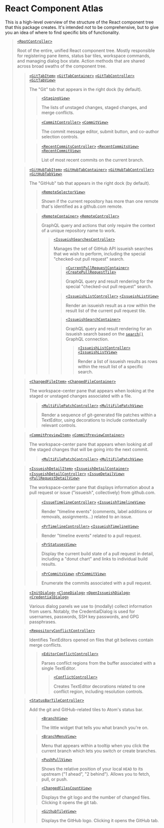 # React Component Atlas

This is a high-level overview of the structure of the React component tree that this package creates. It's intended _not_ to be comprehensive, but to give you an idea of where to find specific bits of functionality.

> [`<RootController>`](/lib/controllers/root-controller.js)
>
> Root of the entire, unified React component tree. Mostly responsible for registering pane items, status bar tiles, workspace commands, and managing dialog box state. Action methods that are shared across broad swaths of the component tree.
>
> > [`<GitTabItem>`](/lib/items/git-tab-item.js)
> > [`<GitTabContainer>`](/lib/containers/git-tab-container.js)
> > [`<GitTabController>`](/lib/controllers/git-tab-controller.js)
> > [`<GitTabView>`](/lib/views/git-tab-view.js)
> >
> > The "Git" tab that appears in the right dock (by default).
> >
> > > [`<StagingView>`](/lib/views/staging-view.js)
> > >
> > > The lists of unstaged changes, staged changes, and merge conflicts.
> >
> > > [`<CommitController>`](/lib/controllers/commit-controller.js)
> > > [`<CommitView>`](/lib/views/commit-view.js)
> > >
> > > The commit message editor, submit button, and co-author selection controls.
> >
> > > [`<RecentCommitsController>`](/lib/controllers/recent-commits-controller.js)
> > > [`<RecentCommitsView>` `<RecentCommitView>`](/lib/views/recent-commits-view.js)
> > >
> > > List of most recent commits on the current branch.
>
> > [`<GitHubTabItem>`](/lib/items/github-tab-item.js)
> > [`<GitHubTabContainer>`](/lib/containers/github-tab-container.js)
> > [`<GitHubTabController>`](/lib/controllers/github-tab-controller.js)
> > [`<GitHubTabView>`](/lib/views/github-tab-view.js)
> >
> > The "GitHub" tab that appears in the right dock (by default).
> >
> > > [`<RemoteSelectorView>`](/lib/views/remote-selector-view.js)
> > >
> > > Shown if the current repository has more than one remote that's identified as a github.com remote.
> >
> > > [`<RemoteContainer>`](/lib/containers/remote-container.js)
> > > [`<RemoteController>`](/lib/controllers/remote-controller.js)
> > >
> > > GraphQL query and actions that only require the context of a unique repository name to work.
> > >
> > > > [`<IssueishSearchesController>`](/lib/controllers/issueish-searches-controller.js)
> > > >
> > > > Manages the set of GitHub API issueish searches that we wish to perform, including the special "checked-out pull request" search.
> > > >
> > > > > [`<CurrentPullRequestContainer>`](/lib/containers/current-pull-request-container.js)
> > > > > [`<CreatePullRequestTile>`](/lib/views/create-pull-request-tile.js)
> > > > >
> > > > > GraphQL query and result rendering for the special "checked-out pull request" search.
> > > >
> > > > > [`<IssueishListController>`](/lib/controllers/issueish-list-controller.js)
> > > > > [`<IssueishListView>`](/lib/views/issueish-list-view.js)
> > > > >
> > > > > Render an issueish result as a row within the result list of the current pull request tile.
> > > >
> > > > > [`<IssueishSearchContainer>`](/lib/containers/issueish-search-container.js)
> > > > >
> > > > > GraphQL query and result rendering for an issueish search based on the [`search()`](https://developer.github.com/v4/query/#search) GraphQL connection.
> > > > >
> > > > > > [`<IssueishListController>`](/lib/controllers/issueish-list-controller.js)
> > > > > > [`<IssueishListView>`](/lib/views/issueish-list-view.js)
> > > > > >
> > > > > > Render a list of issueish results as rows within the result list of a specific search.
>
> > [`<ChangedFileItem>`](/lib/items/changed-file-item.js)
> > [`<ChangedFileContainer>`](/lib/containers/changed-file-container.js)
> >
> > The workspace-center pane that appears when looking at the staged or unstaged changes associated with a file.
> >
> > > [`<MultiFilePatchController>`](/lib/controllers/multi-file-patch-controller.js)
> > > [`<MultiFilePatchView>`](/lib/views/multi-file-patch-view.js)
> > >
> > > Render a sequence of git-generated file patches within a TextEditor, using decorations to include contextually
> > > relevant controls.
>
> > [`<CommitPreviewItem>`](/lig/items/commit-preview-item.js)
> > [`<CommitPreviewContainer>`](/lib/containers/commit-preview-container.js)
> >
> > The workspace-center pane that appears when looking at _all_ the staged changes that will be going into the next commit.
> >
> > > [`<MultiFilePatchController>`](/lib/controllers/multi-file-patch-controller.js)
> > > [`<MultiFilePatchView>`](/lib/views/multi-file-patch-view.js)
>
> > [`<IssueishDetailItem>`](/lib/items/issueish-detail-item.js)
> > [`<IssueishDetailContainer>`](/lib/containers/issueish-detail-container.js)
> > [`<IssueishDetailController>`](/lib/controllers/issueish-detail-controller.js)
> > [`<IssueDetailView>`](/lib/views/issue-detail-controller.js)
> > [`<PullRequestDetailView>`](/lib/views/pr-detail-controller.js)
> >
> > The workspace-center pane that displays information about a pull request or issue ("issueish", collectively) from github.com.
> >
> > > [`<IssueTimelineController>`](/lib/controllers/issue-timeline-controller.js)
> > > [`<IssueishTimelineView>`](/lib/views/issueish-timeline-view.js)
> > >
> > > Render "timeline events" (comments, label additions or removals, assignments...) related to an issue.
> >
> > > [`<PrTimelineController>`](/lib/controllers/pr-timeline-controller.js)
> > > [`<IssueishTimelineView>`](/lib/views/issueish-timeline-view.js)
> > >
> > > Render "timeline events" related to a pull request.
> >
> > > [`<PrStatusesView>`](/lib/views/pr-statuses-view.js)
> > >
> > > Display the current build state of a pull request in detail, including a "donut chart" and links to individual build results.
> >
> > > [`<PrCommitsView>`](/lib/views/pr-commits-view.js)
> > > [`<PrCommitView>`](/lib/views/pr-commit-view.js)
> > >
> > > Enumerate the commits associated with a pull request.
>
> > [`<InitDialog>`](/lib/views/init-dialog.js)
> > [`<CloneDialog>`](/lib/views/clone-dialog.js)
> > [`<OpenIssueishDialog>`](/lib/views/open-issueish-dialog.js)
> > [`<CredentialDialog>`](/lib/views/credential-dialog.js)
> >
> > Various dialog panels we use to (modally) collect information from users. Notably, the CredentialDialog is used for usernames, passwords, SSH key passwords, and GPG passphrases.
>
> > [`<RepositoryConflictController>`](/lib/controllers/repository-conflict-controller.js)
> >
> > Identifies TextEditors opened on files that git believes contain merge conflicts.
> >
> > > [`<EditorConflictController>`](/lib/controllers/editor-conflict-controller.js)
> > >
> > > Parses conflict regions from the buffer associated with a single TextEditor.
> > >
> > > > [`<ConflictController>`](/lib/controllers/conflict-controller.js)
> > > >
> > > > Creates TextEditor decorations related to one conflict region, including resolution controls.
>
> > [`<StatusBarTileController>`](/lib/controllers/status-bar-tile-controller.js)
> >
> > Add the git and GitHub-related tiles to Atom's status bar.
> >
> > > [`<BranchView>`](/lib/views/branch-view.js)
> > >
> > > The little widget that tells you what branch you're on.
> >
> > > [`<BranchMenuView>`](/lib/views/branch-menu-view.js)
> > >
> > > Menu that appears within a tooltip when you click the current branch which lets you switch or create branches.
> >
> > > [`<PushPullView>`](/lib/views/push-pull-view.js)
> > >
> > > Shows the relative position of your local `HEAD` to its upstream ("1 ahead", "2 behind"). Allows you to fetch, pull, or push.
> >
> > > [`<ChangedFilesCountView>`](/lib/views/changed-files-count-view.js)
> > >
> > > Displays the git logo and the number of changed files. Clicking it opens the git tab.
> >
> > > [`<GithubTileView>`](/lib/views/changed-files-count-view.js)
> > >
> > > Displays the GitHub logo. Clicking it opens the GitHub tab.
